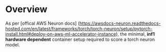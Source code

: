 # Overview

As per [offical AWS Neuron docs]
(https://awsdocs-neuron.readthedocs-hosted.com/en/latest/frameworks/torch/torch-neuron/setup/pytorch-install.html#deploy-on-aws-ml-accelerator-instance),
the minimal, **inf1 hardware dependent** container setup required to score a torch neuron model.
